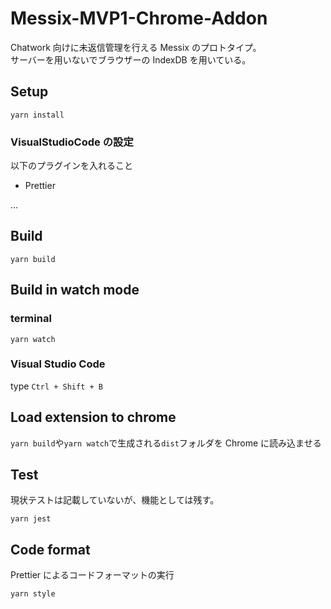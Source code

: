 # Messix-MVP1-Chrome-Addon

Chatwork 向けに未返信管理を行える Messix のプロトタイプ。  
サーバーを用いないでブラウザーの IndexDB を用いている。

## Setup

```
yarn install
```

### VisualStudioCode の設定

以下のプラグインを入れること

- Prettier

...

## Build

```
yarn build
```

## Build in watch mode

### terminal

```
yarn watch
```

### Visual Studio Code

type `Ctrl + Shift + B`

## Load extension to chrome

`yarn build`や`yarn watch`で生成される`dist`フォルダを Chrome に読み込ませる

## Test

現状テストは記載していないが、機能としては残す。

```
yarn jest
```

## Code format

Prettier によるコードフォーマットの実行

```
yarn style
```
